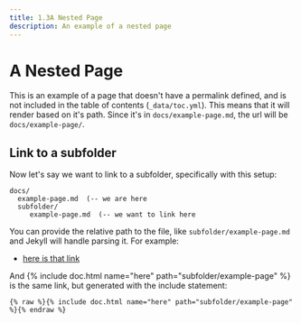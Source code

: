 ```yaml
---
title: 1.3A Nested Page
description: An example of a nested page
---
```


# A Nested Page

This is an example of a page that doesn't have a permalink defined, and
is not included in the table of contents (`_data/toc.yml`). This means
that it will render based on it's path. Since it's in `docs/example-page.md`,
the url will be `docs/example-page/`.

## Link to a subfolder

Now let's say we want to link to a subfolder, specifically with this
setup:

```
docs/
  example-page.md  (-- we are here
  subfolder/
     example-page.md  (-- we want to link here
```

You can provide the relative path to the file, like `subfolder/example-page.md`
and Jekyll will handle parsing it. For example:

- [here is that link](subfolder/example-page)

And {% include doc.html name="here" path="subfolder/example-page" %} is the same link,
but generated with the include statement:

```
{% raw %}{% include doc.html name="here" path="subfolder/example-page" %}{% endraw %}
```
